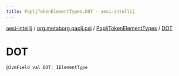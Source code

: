 ```yaml
---
title: PapljTokenElementTypes.DOT - aesi-intellij
---
```


[aesi-intellij](../../index.html) / [org.metaborg.paplj.psi](../index.html) / [PapljTokenElementTypes](index.html) / [DOT](.)

# DOT

`@JvmField val DOT: IElementType`